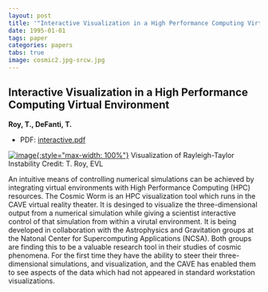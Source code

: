 ```yaml
---
layout: post
title: '"Interactive Visualization in a High Performance Computing Virtual Environment"'
date: 1995-01-01
tags: paper
categories: papers
tabs: true
image: cosmic2.jpg-srcw.jpg
---
```


## Interactive Visualization in a High Performance Computing Virtual Environment
**Roy, T., DeFanti, T.**
- PDF: [interactive.pdf](/documents/interactive.pdf)


[![image](https://www.evl.uic.edu/output/originals/cosmic2.jpg-srcw.jpg){:style="max-width: 100%"}](https://www.evl.uic.edu/output/originals/cosmic2.jpg-srcw.jpg)
Visualization of Rayleigh-Taylor Instability
Credit: T. Roy, EVL

An intuitive means of controlling numerical simulations can be achieved by integrating virtual environments with High Performance Computing (HPC) resources. The Cosmic Worm is an HPC visualization tool which runs in the CAVE virtual reality theater. It is desinged to visualize the three-dimensional output from a numerical simulation while giving a scientist interactive control of that simulation from within a virutal environment. It is being developed in collaboration with the Astrophysics and Gravitation groups at the Natonal Center for Supercomputing Applications (NCSA). Both groups are finding this to be a valuable research tool in their studies of cosmic phenomena. For the first time they have the ability to steer their three-dimensional simulations, and visualization, and the CAVE has enabled them to see aspects of the data which had not appeared in standard workstation visualizations.